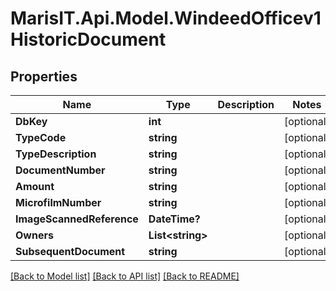 
# MarisIT.Api.Model.WindeedOfficev1HistoricDocument

## Properties

Name | Type | Description | Notes
------------ | ------------- | ------------- | -------------
**DbKey** | **int** |  | [optional] 
**TypeCode** | **string** |  | [optional] 
**TypeDescription** | **string** |  | [optional] 
**DocumentNumber** | **string** |  | [optional] 
**Amount** | **string** |  | [optional] 
**MicrofilmNumber** | **string** |  | [optional] 
**ImageScannedReference** | **DateTime?** |  | [optional] 
**Owners** | **List&lt;string&gt;** |  | [optional] 
**SubsequentDocument** | **string** |  | [optional] 

[[Back to Model list]](../README.md#documentation-for-models)
[[Back to API list]](../README.md#documentation-for-api-endpoints)
[[Back to README]](../README.md)

